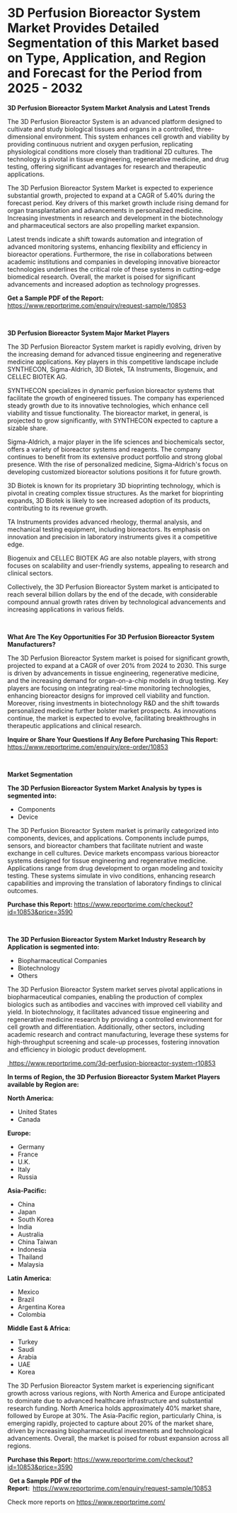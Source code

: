 <p><h1>3D Perfusion Bioreactor System Market Provides Detailed Segmentation of this Market based on Type, Application, and Region and Forecast for the Period from 2025 - 2032</h1></p><p><strong>3D Perfusion Bioreactor System Market Analysis and Latest Trends</strong></p>
<p><p>The 3D Perfusion Bioreactor System is an advanced platform designed to cultivate and study biological tissues and organs in a controlled, three-dimensional environment. This system enhances cell growth and viability by providing continuous nutrient and oxygen perfusion, replicating physiological conditions more closely than traditional 2D cultures. The technology is pivotal in tissue engineering, regenerative medicine, and drug testing, offering significant advantages for research and therapeutic applications.</p><p>The 3D Perfusion Bioreactor System Market is expected to experience substantial growth, projected to expand at a CAGR of 5.40% during the forecast period. Key drivers of this market growth include rising demand for organ transplantation and advancements in personalized medicine. Increasing investments in research and development in the biotechnology and pharmaceutical sectors are also propelling market expansion. </p><p>Latest trends indicate a shift towards automation and integration of advanced monitoring systems, enhancing flexibility and efficiency in bioreactor operations. Furthermore, the rise in collaborations between academic institutions and companies in developing innovative bioreactor technologies underlines the critical role of these systems in cutting-edge biomedical research. Overall, the market is poised for significant advancements and increased adoption as technology progresses.</p></p>
<p><strong>Get a Sample PDF of the Report:&nbsp;</strong> <a href="https://www.reportprime.com/enquiry/request-sample/10853?utm_campaign=2792&utm_medium=2&utm_source=Github&utm_content=ia&utm_term=20032025&utm_id=3d-perfusion-bioreactor-system">https://www.reportprime.com/enquiry/request-sample/10853</a></p>
<p>&nbsp;</p>
<p><strong>3D Perfusion Bioreactor System Major Market Players</strong></p>
<p><p>The 3D Perfusion Bioreactor System market is rapidly evolving, driven by the increasing demand for advanced tissue engineering and regenerative medicine applications. Key players in this competitive landscape include SYNTHECON, Sigma-Aldrich, 3D Biotek, TA Instruments, Biogenuix, and CELLEC BIOTEK AG.</p><p>SYNTHECON specializes in dynamic perfusion bioreactor systems that facilitate the growth of engineered tissues. The company has experienced steady growth due to its innovative technologies, which enhance cell viability and tissue functionality. The bioreactor market, in general, is projected to grow significantly, with SYNTHECON expected to capture a sizable share.</p><p>Sigma-Aldrich, a major player in the life sciences and biochemicals sector, offers a variety of bioreactor systems and reagents. The company continues to benefit from its extensive product portfolio and strong global presence. With the rise of personalized medicine, Sigma-Aldrich's focus on developing customized bioreactor solutions positions it for future growth.</p><p>3D Biotek is known for its proprietary 3D bioprinting technology, which is pivotal in creating complex tissue structures. As the market for bioprinting expands, 3D Biotek is likely to see increased adoption of its products, contributing to its revenue growth.</p><p>TA Instruments provides advanced rheology, thermal analysis, and mechanical testing equipment, including bioreactors. Its emphasis on innovation and precision in laboratory instruments gives it a competitive edge.</p><p>Biogenuix and CELLEC BIOTEK AG are also notable players, with strong focuses on scalability and user-friendly systems, appealing to research and clinical sectors.</p><p>Collectively, the 3D Perfusion Bioreactor System market is anticipated to reach several billion dollars by the end of the decade, with considerable compound annual growth rates driven by technological advancements and increasing applications in various fields.</p></p>
<p>&nbsp;</p>
<p><strong>What Are The Key Opportunities For 3D Perfusion Bioreactor System Manufacturers?</strong></p>
<p><p>The 3D Perfusion Bioreactor System market is poised for significant growth, projected to expand at a CAGR of over 20% from 2024 to 2030. This surge is driven by advancements in tissue engineering, regenerative medicine, and the increasing demand for organ-on-a-chip models in drug testing. Key players are focusing on integrating real-time monitoring technologies, enhancing bioreactor designs for improved cell viability and function. Moreover, rising investments in biotechnology R&D and the shift towards personalized medicine further bolster market prospects. As innovations continue, the market is expected to evolve, facilitating breakthroughs in therapeutic applications and clinical research.</p></p>
<p><strong>Inquire or Share Your Questions If Any Before Purchasing This Report:</strong> <a href="https://www.reportprime.com/enquiry/pre-order/10853?utm_campaign=2792&utm_medium=2&utm_source=Github&utm_content=ia&utm_term=20032025&utm_id=3d-perfusion-bioreactor-system">https://www.reportprime.com/enquiry/pre-order/10853</a></p>
<p>&nbsp;</p>
<p><strong>Market Segmentation</strong></p>
<p><strong>The 3D Perfusion Bioreactor System Market Analysis by types is segmented into:</strong></p>
<p><ul><li>Components</li><li>Device</li></ul></p>
<p><p>The 3D Perfusion Bioreactor System market is primarily categorized into components, devices, and applications. Components include pumps, sensors, and bioreactor chambers that facilitate nutrient and waste exchange in cell cultures. Device markets encompass various bioreactor systems designed for tissue engineering and regenerative medicine. Applications range from drug development to organ modeling and toxicity testing. These systems simulate in vivo conditions, enhancing research capabilities and improving the translation of laboratory findings to clinical outcomes.</p></p>
<p><strong>Purchase this Report:&nbsp;</strong><a href="https://www.reportprime.com/checkout?id=10853&price=3590&utm_campaign=2792&utm_medium=2&utm_source=Github&utm_content=ia&utm_term=20032025&utm_id=3d-perfusion-bioreactor-system">https://www.reportprime.com/checkout?id=10853&price=3590</a></p>
<p>&nbsp;</p>
<p><strong>The 3D Perfusion Bioreactor System Market Industry Research by Application is segmented into:</strong></p>
<p><ul><li>Biopharmaceutical Companies</li><li>Biotechnology</li><li>Others</li></ul></p>
<p><p>The 3D Perfusion Bioreactor System market serves pivotal applications in biopharmaceutical companies, enabling the production of complex biologics such as antibodies and vaccines with improved cell viability and yield. In biotechnology, it facilitates advanced tissue engineering and regenerative medicine research by providing a controlled environment for cell growth and differentiation. Additionally, other sectors, including academic research and contract manufacturing, leverage these systems for high-throughput screening and scale-up processes, fostering innovation and efficiency in biologic product development.</p></p>
<p><a href="https://www.reportprime.com/3d-perfusion-bioreactor-system-r10853?utm_campaign=2792&utm_medium=2&utm_source=Github&utm_content=ia&utm_term=20032025&utm_id=3d-perfusion-bioreactor-system">&nbsp;https://www.reportprime.com/3d-perfusion-bioreactor-system-r10853</a></p>
<p><strong>In terms of Region, the 3D Perfusion Bioreactor System Market Players available by Region are:</strong></p>
<p>
    <p> <strong> North America: </strong>
        <ul>
            <li>United States</li>
            <li>Canada</li>
        </ul>
        </p> 
    <p> <strong> Europe: </strong>
        <ul>
            <li>Germany</li>
            <li>France</li>
            <li>U.K.</li>
            <li>Italy</li>
            <li>Russia</li>
        </ul>
        </p> 
    <p> <strong> Asia-Pacific: </strong>
        <ul>
            <li>China</li>
            <li>Japan</li>
            <li>South Korea</li>
            <li>India</li>
            <li>Australia</li>
            <li>China Taiwan</li>
            <li>Indonesia</li>
            <li>Thailand</li>
            <li>Malaysia</li>
        </ul>
        </p> 
    <p> <strong> Latin America: </strong>
        <ul>
            <li>Mexico</li>
            <li>Brazil</li>
            <li>Argentina Korea</li>
            <li>Colombia</li>
        </ul>
        </p> 
    <p> <strong> Middle East & Africa: </strong>
        <ul>
            <li>Turkey</li>
            <li>Saudi</li>
            <li>Arabia</li>
            <li>UAE</li>
            <li>Korea</li>
        </ul>
    </p>
    </p>
<p><p>The 3D Perfusion Bioreactor System market is experiencing significant growth across various regions, with North America and Europe anticipated to dominate due to advanced healthcare infrastructure and substantial research funding. North America holds approximately 40% market share, followed by Europe at 30%. The Asia-Pacific region, particularly China, is emerging rapidly, projected to capture about 20% of the market share, driven by increasing biopharmaceutical investments and technological advancements. Overall, the market is poised for robust expansion across all regions.</p></p>
<p><strong>Purchase this Report: </strong><a href="https://www.reportprime.com/checkout?id=10853&price=3590&utm_campaign=2792&utm_medium=2&utm_source=Github&utm_content=ia&utm_term=20032025&utm_id=3d-perfusion-bioreactor-system">https://www.reportprime.com/checkout?id=10853&price=3590</a></p>
<p>&nbsp;<strong>Get a Sample PDF of the Report:&nbsp;&nbsp;</strong><a href="https://www.reportprime.com/enquiry/request-sample/10853?utm_campaign=2792&utm_medium=2&utm_source=Github&utm_content=ia&utm_term=20032025&utm_id=3d-perfusion-bioreactor-system">https://www.reportprime.com/enquiry/request-sample/10853</a></p>
<p><strong></strong></p>
<p>Check more reports on <a href="https://www.reportprime.com/?utm_campaign=2792&utm_medium=2&utm_source=Github&utm_content=ia&utm_term=20032025&utm_id=3d-perfusion-bioreactor-system">https://www.reportprime.com/</a></p>